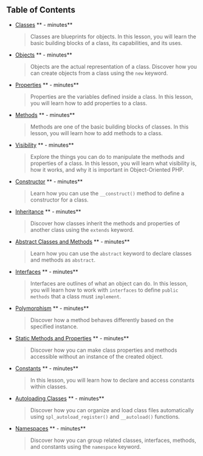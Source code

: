 ## Table of Contents

* [Classes](content/Classes/Classes.q.md) ** -  minutes**
    > Classes are blueprints for objects. In this lesson, you will learn the basic building blocks of a class, its capabilities, and its uses.  

* [Objects](content/Objects/Objects.q.md) ** -  minutes**
    > Objects are the actual representation of a class. Discover how you can create objects from a class using the `new` keyword.

* [Properties](content/Properties/Properties.q.md) ** -  minutes**
    > Properties are the variables defined inside a class. In this lesson, you will learn how to add properties to a class. 

* [Methods](content/Methods/Methods.q.md) ** -  minutes**
    > Methods are one of the basic building blocks of classes. In this lesson, you will learn how to add methods to a class. 

* [Visibility](content/Visibility/Visibility.q.md) ** -  minutes**
    > Explore the things you can do to manipulate the methods and properties of a class. In this lesson, you will learn what visibility is, how it works, and why it is important in Object-Oriented PHP.

* [Constructor](content/Constructor/Constructor.q.md) ** -  minutes**
    > Learn how you can use the `__construct()` method to define a constructor for a class.

* [Inheritance](content/Inheritance/Inheritance.q.md) ** -  minutes**
    > Discover how classes inherit the methods and properties of another class using the `extends` keyword.

* [Abstract Classes and Methods](content/AbstractClassesAndMethods/AbstractClassesAndMethods.q.md) ** -  minutes**
    > Learn how you can use the `abstract` keyword to declare classes and methods as `abstract`.

* [Interfaces](content/Interfaces/Interfaces.q.md) ** -  minutes**
    > Interfaces are outlines of what an object can do. In this lesson, you will learn how to work with `interfaces` to define `public methods` that a class must `implement`.

* [Polymorphism](content/Polymorphism/Polymorphism.q.md) ** -  minutes**
    > Discover how a method behaves differently based on the specified instance.

* [Static Methods and Properties](content/StaticMethodsAndProperties/StaticMethodsAndProperties.q.md) ** -  minutes**
    > Discover how you can make class properties and methods accessible without an instance of the created object. 

* [Constants](content/Constants/Constants.q.md) ** -  minutes**
    > In this lesson, you will learn how to declare and access constants within classes.

* [Autoloading Classes](content/AutoloadingClasses/AutoloadingClasses.q.md) ** -  minutes**
    > Discover how you can organize and load class files automatically using `spl_autoload_register()` and `__autoload()` functions.

* [Namespaces](content/Namespaces/Namespaces.q.md) ** -  minutes**
    > Discover how you can group related classes, interfaces, methods, and constants using the `namespace` keyword.
